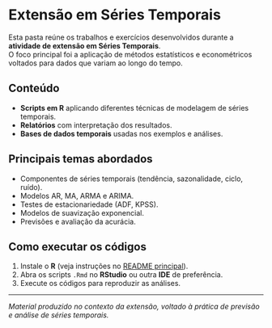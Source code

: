 # Extensão em Séries Temporais

Esta pasta reúne os trabalhos e exercícios desenvolvidos durante a **atividade de extensão em Séries Temporais**.  
O foco principal foi a aplicação de métodos estatísticos e econométricos voltados para dados que variam ao longo do tempo.

## Conteúdo

- **Scripts em R** aplicando diferentes técnicas de modelagem de séries temporais.  
- **Relatórios** com interpretação dos resultados.  
- **Bases de dados temporais** usadas nos exemplos e análises.  

## Principais temas abordados

- Componentes de séries temporais (tendência, sazonalidade, ciclo, ruído).  
- Modelos AR, MA, ARMA e ARIMA.  
- Testes de estacionariedade (ADF, KPSS).  
- Modelos de suavização exponencial.  
- Previsões e avaliação da acurácia.  

## Como executar os códigos

1. Instale o **R** (veja instruções no [README principal](../README.md)).  
2. Abra os scripts `.Rmd` no **RStudio** ou outra **IDE** de preferência. 
3. Execute os códigos para reproduzir as análises.  

---

*Material produzido no contexto da extensão, voltado à prática de previsão e análise de séries temporais.*
